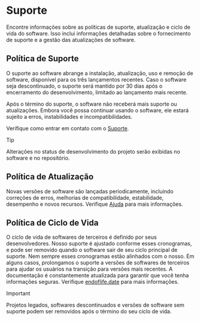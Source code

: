 # Suporte
Encontre informações sobre as políticas de suporte, atualização e ciclo de vida do software. Isso inclui informações detalhadas sobre o fornecimento de suporte e a gestão das atualizações de software.

## Política de Suporte
O suporte ao software abrange a instalação, atualização, uso e remoção de software, disponível para os três lançamentos recentes. Caso o software seja descontinuado, o suporte será mantido por 30 dias após o encerramento do desenvolvimento, limitado ao lançamento mais recente.

Após o término do suporte, o software não receberá mais suporte ou atualizações. Embora você possa continuar usando o software, ele estará sujeito a erros, instabilidades e incompatibilidades.

Verifique como entrar em contato com o [Suporte][Suporte].

> [!TIP]
> Alterações no status de desenvolvimento do projeto serão exibidas no software e no repositório.

## Política de Atualização
Novas versões de software são lançadas periodicamente, incluindo correções de erros, melhorias de compatibilidade, estabilidade, desempenho e novos recursos. Verifique [Ajuda][Ajuda] para mais informações.

## Política de Ciclo de Vida
O ciclo de vida de softwares de terceiros é definido por seus desenvolvedores. Nosso suporte é ajustado conforme esses cronogramas, e pode ser removido quando o software sair de seu ciclo principal de suporte. Nem sempre esses cronogramas estão alinhados com o nosso. Em alguns casos, prolongamos o suporte a versões de softwares de terceiros para ajudar os usuários na transição para versões mais recentes. A documentação é constantemente atualizada para garantir que você tenha informações seguras. Verifique [endoflife.date][endoflife.date] para mais informações.

> [!IMPORTANT]
> Projetos legados, softwares descontinuados e versões de software sem suporte podem ser removidos após o término do seu ciclo de vida.

[Suporte]: /CONTRIBUTING.md
[Ajuda]: /Help.md
[endoflife.date]: https://endoflife.date
